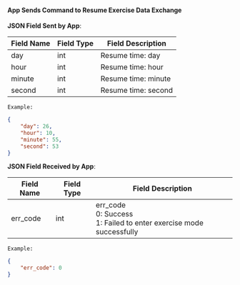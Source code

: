 #### App Sends Command to Resume Exercise Data Exchange


**JSON Field Sent by App**:

| Field Name | Field Type | Field Description    |
| ---------- | ---------- | -------------------- |
| day        | int        | Resume time: day     |
| hour       | int        | Resume time: hour    |
| minute     | int        | Resume time: minute  |
| second     | int        | Resume time: second  |

`Example:`

```json
{
    "day": 26,
    "hour": 10,
    "minute": 55,
    "second": 53
}
```

**JSON Field Received by App**:

| Field Name | Field Type | Field Description                                                        |
| ---------- | ---------- | ----------------------------------------------------------------------- |
| err_code   | int        | err_code<br/>0: Success<br/>1: Failed to enter exercise mode successfully |

`Example:`

```json
{
    "err_code": 0
}
```
